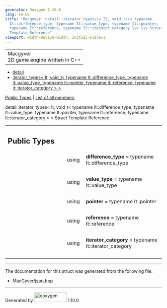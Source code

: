 ```yaml
---
generator: Doxygen 1.10.0
lang: en-US
title: "Macgyver: detail::iterator_types\\< It, void_t\\< typename
  It::difference_type, typename It::value_type, typename It::pointer,
  typename It::reference, typename It::iterator_category \\> \\> Struct
  Template Reference"
viewport: width=device-width, initial-scale=1
---
```


<div id="top">

<div id="titlearea">

<table data-cellspacing="0" data-cellpadding="0">
<colgroup>
<col style="width: 100%" />
</colgroup>
<tbody>
<tr id="projectrow" class="odd">
<td id="projectalign"><div id="projectname">
Macgyver
</div>
<div id="projectbrief">
2D game engine written in C++
</div></td>
</tr>
</tbody>
</table>

</div>

<div id="main-nav">

</div>

<div id="nav-path" class="navpath">

- <a href="namespacedetail.html" class="el">detail</a>
- <a
  href="structdetail_1_1iterator__types_3_01_it_00_01void__t_3_01typename_01_it_1_1difference__type_00_064dac4a14931e9e3b7bc8e1311de4a39.html"
  class="el">iterator_types&lt; It, void_t&lt; typename
  It::difference_type, typename It::value_type, typename It::pointer,
  typename It::reference, typename It::iterator_category &gt; &gt;</a>

</div>

</div>

<div class="header">

<div class="summary">

[Public Types](#pub-types) \| [List of all
members](structdetail_1_1iterator__types_3_01_it_00_01void__t_3_01typename_01_it_1_1difference__type_00_0e94592c78302fc510e0aa24e9e691b9b.html)

</div>

<div class="headertitle">

<div class="title">

detail::iterator_types\< It, void_t\< typename It::difference_type,
typename It::value_type, typename It::pointer, typename It::reference,
typename It::iterator_category \> \> Struct Template Reference

</div>

</div>

</div>

<div class="contents">

<table class="memberdecls">
<colgroup>
<col style="width: 50%" />
<col style="width: 50%" />
</colgroup>
<tbody>
<tr class="odd heading">
<td colspan="2"><h2 id="public-types" class="groupheader"><span
id="pub-types"></span> Public Types</h2></td>
</tr>
<tr id="r_a3d9338ab90d2fd007e139856eca8e00e"
class="even memitem:a3d9338ab90d2fd007e139856eca8e00e">
<td class="memItemLeft" style="text-align: right;"
data-valign="top"><span id="a3d9338ab90d2fd007e139856eca8e00e"></span>
using </td>
<td class="memItemRight"
data-valign="bottom"><strong>difference_type</strong> = typename
It::difference_type</td>
</tr>
<tr class="odd separator:a3d9338ab90d2fd007e139856eca8e00e">
<td colspan="2" class="memSeparator"> </td>
</tr>
<tr id="r_a40b1342e4941a2c311f96d50bb79fa48"
class="even memitem:a40b1342e4941a2c311f96d50bb79fa48">
<td class="memItemLeft" style="text-align: right;"
data-valign="top"><span id="a40b1342e4941a2c311f96d50bb79fa48"></span>
using </td>
<td class="memItemRight"
data-valign="bottom"><strong>value_type</strong> = typename
It::value_type</td>
</tr>
<tr class="odd separator:a40b1342e4941a2c311f96d50bb79fa48">
<td colspan="2" class="memSeparator"> </td>
</tr>
<tr id="r_a91985df24a2f38521cbb7a9218113160"
class="even memitem:a91985df24a2f38521cbb7a9218113160">
<td class="memItemLeft" style="text-align: right;"
data-valign="top"><span id="a91985df24a2f38521cbb7a9218113160"></span>
using </td>
<td class="memItemRight" data-valign="bottom"><strong>pointer</strong> =
typename It::pointer</td>
</tr>
<tr class="odd separator:a91985df24a2f38521cbb7a9218113160">
<td colspan="2" class="memSeparator"> </td>
</tr>
<tr id="r_a70066015b1af4f35e09dabed204389c6"
class="even memitem:a70066015b1af4f35e09dabed204389c6">
<td class="memItemLeft" style="text-align: right;"
data-valign="top"><span id="a70066015b1af4f35e09dabed204389c6"></span>
using </td>
<td class="memItemRight" data-valign="bottom"><strong>reference</strong>
= typename It::reference</td>
</tr>
<tr class="odd separator:a70066015b1af4f35e09dabed204389c6">
<td colspan="2" class="memSeparator"> </td>
</tr>
<tr id="r_a10766f50e317b231ff6b1c8342d3e515"
class="even memitem:a10766f50e317b231ff6b1c8342d3e515">
<td class="memItemLeft" style="text-align: right;"
data-valign="top"><span id="a10766f50e317b231ff6b1c8342d3e515"></span>
using </td>
<td class="memItemRight"
data-valign="bottom"><strong>iterator_category</strong> = typename
It::iterator_category</td>
</tr>
<tr class="odd separator:a10766f50e317b231ff6b1c8342d3e515">
<td colspan="2" class="memSeparator"> </td>
</tr>
</tbody>
</table>

------------------------------------------------------------------------

The documentation for this struct was generated from the following file:

- MacGyver/<a href="json_8hpp_source.html" class="el">json.hpp</a>

</div>

------------------------------------------------------------------------

<span class="small">Generated
by [<img src="doxygen.svg" class="footer" width="104" height="31"
alt="doxygen" />](https://www.doxygen.org/index.html) 1.10.0</span>
